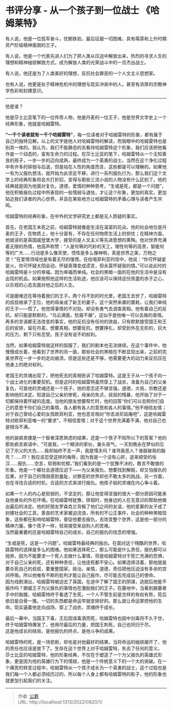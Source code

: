 # 书评分享 - 从一个孩子到一位战士 《哈姆莱特》

有人说，他是一位孤军奋斗，忧郁跌宕，最后征服一切困难，具有萌芽和上升时期资产阶级精神面貌的王子。

有人说，他是一个代表先进人们为了把人类从压迫中解放出来，热烈的寻求人生的理想和精神枷锁解脱方式，成为解放人类的光荣战斗中的一员杰出战士。

有人说，他还是为了人类美好的理想，反抗社会罪恶的一个人文主义思想家。

也有人说，他更是处于精神危机中的理想与现实冲突中的人，甚至有浓厚的宗教神学色彩和封建意识。

* * *

他是谁？

他是莎士比亚笔下的一位传奇人物，他是丹麦的一位王子，他是世界文学史上一个经典形象，他就是哈姆雷特。

**“一千个读者就有一千个哈姆雷特”**，每一位读者对于哈姆雷特的形象，都有属于自己的独特见解。以上的文字是他人对哈姆雷特的解读，而我眼中的哈姆雷特也是别具一格的。我认为，我们不能静态的去看待哈姆雷特这个形象，我们应该把他看作是一个动态的，富有生命力的过程。在莎士比亚的笔下，哈姆雷特从一个无知善良的孩子，一步一步的迈向成熟，最终成为一个英勇的战士。当然在这个净化过程中有许多的徘徊与后退，但是站在人性的角度而言，这些都是可以理解的。如果他一有为父报仇想法，就开始为此坚定不移，进行一系列报仇行为，那么我们这个文学上的经典形象将会大打折扣，变得与那些三流小说的人物没有什么区别了。他的经典就是因为他面对复仇，道德，爱情的种种思考，“生或是死，都是一个问题”，他在积极报仇过程中所表现的一些懦弱与退怯，才让这个形象，更加的真实，更加贴近我们读者的内心世界。并且在某些地方让哈姆雷特的矛盾心理与读者产生共鸣。

哈姆雷特的经典形象，在中外的文学研究史上都是无人质疑的事实。

首先，在老国王未死之前，哈姆雷特就像是生活在温室的花朵。他的社会地位是丹麦的王子，在物质上，他十分富有，不存在任何物质生活上的担忧；在精神方面，他就读的是英国威登堡大学，接受的是人文主义等先进思想的熏陶。他对世界充满着无限的热情，他高声称赞：“人是何等的巧妙的天工，理性何等的高贵，智能何等的广大……行动是多么像天使，悟性是多么像神明，真是世界之美，万物之灵！”在爱情领域也是有着无尽的憧憬。在给哦菲利亚的信中，他说：“你可怀疑星是火，你可怀疑太阳会动，怀疑真理变成谎言，但永莫怀疑我的情。”可以说此时的哈姆雷特是十分的幸福，因为幸福而单纯。社会的黑暗一面的在他的生活中是没有出现的机会。如果按照他这样的生活轨迹，他应该可以保持这份孩童的赤子之心，以乐观的心态去面对他之后的人生。

可是磨难还在等待着我们的王子。两个月不到的时光里，老国王去世了，哈姆雷特的叔叔继承了王位，他的母亲成了新王的妻子。这个突然来袭的噩耗，让我们单纯的王子——慌了。他觉得事情的不对劲，却没有勇气去调查真相。他有着自己的反抗，却只能是默默的。“乌云满面，愁眉不展”。这似乎是他唯一可以去做的表情。再多的言语都无法改变的事实，他的反抗没有任何的效益，只有默默接受国王和王后的安排，留在丹麦。想要真相，想要反抗，想要挣扎，却受到外在无形的，巨大的压力，剩下只有忍受。孩子没有说不的权利。

当然，如果哈姆雷特就这样的屈服了，我们的剧本也无法继续。在这个事件中，他慢慢成长着，他看到了世界的另一面，那些社会的黑暗在不断显现出来，之前的完美世界在一步一步的走向崩溃。但是这些还是不够，他需要更大的动力来反抗压在他身上的绝对权利。

老国王的灵魂出现了，把他死去的真相告诉了哈姆雷特。这是王子从一个孩子向一个战士进化的重要契机。但是这时的哈姆雷特虽然穿上了战衣，准备为自己的父亲复仇，可是他的灵魂还是一个孩子，他的意志还不够坚强。道德，大局，宗教还是影响他的决定。知道自己父亲的惨死，母亲的失贞，叔叔的残暴，他开始了对于一切都保持着怀疑的态度。当他的朋友想要帮忙时，他的回答“你们可以去照你们自己的意思干你们自己的事情，各人都有各人的意思和各人的事情。”他不相信友情；对于自己曾经心爱的女孩欧菲利亚，他也恶言相对“你去进尼姑庵吧”，这是哈姆雷特对欧菲利亚唯一的“要求”，不相信爱情；对于这个世界充满着不满，他对自己也是相当不满。

他的装疯卖傻是一个智者深思熟虑的结果，还是一个孩子不知所以下的答案？他的那些疯言疯语中，“可是我，一个糊涂的家伙，垂头丧气，一天到晚永在梦似的忘记了杀父的大仇……我却始终不支一声，我是懦夫吗？谁骂我恶人？谁敲破我的脑壳？……吓！我应该忍受这样的侮辱，因为我是一个没有心肝，逆来顺受的怯汉……报仇……空言，软弱和忧郁。”我们看到的是一个犹豫不决的，敢言不敢做的形象。他是一个被社会道德压迫下——为父亲报仇，想要找到解脱，却又怕报仇的后果，对于自己的懦弱感到羞耻，对罪恶的世界却也不敢太多的挑战，另一方面，也在寻找合适的时机，合适的方式来进行报仇。他孩子般的灵魂在内心争斗着。

如果一个人的内心是软弱的，不坚定的，那让他变得坚强的很大一部分原因可能来自他身处的外在环境。在哈姆雷特犹豫，徘徊时，他身边的人在无意识的帮助他做出最后的决定。他的好朋友罗森克兰背叛了他们之间的友谊，他的爱慕的女子成了封建社会的工具，善良的艺术家被迫流浪，所有的不公正事件，社会的种种黑暗现象，这些都在影响哈姆雷特，督促他要去报仇，去改变整个世界，这是他一部分的精神力量。像个孩子一样，轻易接受来自别人的苦难。  
当然最重要的还是哈姆雷特自己的成长，自己的报仇的信念的增强。

“生或是死，这是一个问题”。哈姆雷特最经典的独白。在面对这个残酷的世界，哈路雷特的选择是多么的困难。他如果选择死亡，那么可能是什么责任，报仇都可以抛弃，因为不能要求一个死人去做什么事情，但是哈姆雷特对于死亡充满的恐惧，对于自己父亲的死，还有种种责任，让他连死都不安心。如果选择活着，那他就是要杀死自己的叔叔，要重整国家，政治，亲情，道德，责任把他压迫没有多余的空间呼吸。所以他唯有不断的批判才能让自己振作，尽可能去完成自己的使命。  
因为戏剧演出，哈姆雷特被迫去了英国，在途中了解了国王的阴谋，逃脱后他能不振作吗？挪威王子为父报仇的事情也在激励我们的王子。在墓地中，当看到掘墓者手中的骷髅，哈姆雷特终于看透了生死。一个人不管生前是怎样的有权有势，死后依旧是白骨一推。一切的东西都是命运早就安排好的。那么就让命运掌控他的生命。现实逼着他走向战场，穿上了战衣，灵魂终于成长。

最后一幕中，当国王下毒，王后因误毒酒而死，哈姆雷特也因中剑毒将不久于世，终于哈姆雷特爆发了，他用尽最后的力量，把国王刺死，自己也同归于尽。  
这是他成长的结局，是他报仇的终点，是他斗争的成果。

哈姆雷特的死，是一场悲剧，却也是对他最好的结果。当将命运的枷锁揭开了，他的责任也应该是放下了。生存在这个世界上对于哈姆雷特，失去了任何的意义。  
莎士比亚的哈姆雷特，他的形象经典，不仅在于塑造了一个为父报仇的英雄式形象，更是因为他的英雄行为下的懦弱，他是一个传统意义下的一个大的突破。在一个痛苦的转变过程中，哈姆雷特从一个孩子成长为一个英勇的战士，这个过程也是我们每一个人都必须经历过的，所以每个人身上都有哈姆雷特的影子，他的形象也就更加引起我们的关注。

---

> 作者: [公爵](https://blog.gjcloak.top)  
> URL: http://localhost:1313/2022/0820/1/  

